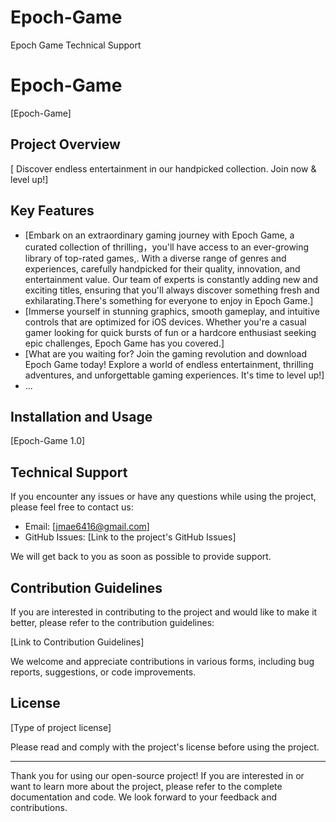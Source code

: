 # Epoch-Game
Epoch Game Technical Support
# Epoch-Game

[Epoch-Game]

## Project Overview

[ Discover endless entertainment in our handpicked collection. Join now & level up!]

## Key Features

- [Embark on an extraordinary gaming journey with Epoch Game, a curated collection of thrilling，you'll have access to an ever-growing library of top-rated games,. With a diverse range of genres and experiences, carefully handpicked for their quality, innovation, and entertainment value. Our team of experts is constantly adding new and exciting titles, ensuring that you'll always discover something fresh and exhilarating.There's something for everyone to enjoy in Epoch Game.]
- [Immerse yourself in stunning graphics, smooth gameplay, and intuitive controls that are optimized for iOS devices. Whether you're a casual gamer looking for quick bursts of fun or a hardcore enthusiast seeking epic challenges, Epoch Game has you covered.]
- [What are you waiting for? Join the gaming revolution and download Epoch Game today! Explore a world of endless entertainment, thrilling adventures, and unforgettable gaming experiences. It's time to level up!]
- ...

## Installation and Usage

[Epoch-Game 1.0]

## Technical Support

If you encounter any issues or have any questions while using the project, please feel free to contact us:

- Email: [jmae6416@gmail.com]
- GitHub Issues: [Link to the project's GitHub Issues]

We will get back to you as soon as possible to provide support.

## Contribution Guidelines

If you are interested in contributing to the project and would like to make it better, please refer to the contribution guidelines:

[Link to Contribution Guidelines]

We welcome and appreciate contributions in various forms, including bug reports, suggestions, or code improvements.

## License

[Type of project license]

Please read and comply with the project's license before using the project.

---
Thank you for using our open-source project! If you are interested in or want to learn more about the project, please refer to the complete documentation and code. We look forward to your feedback and contributions.
